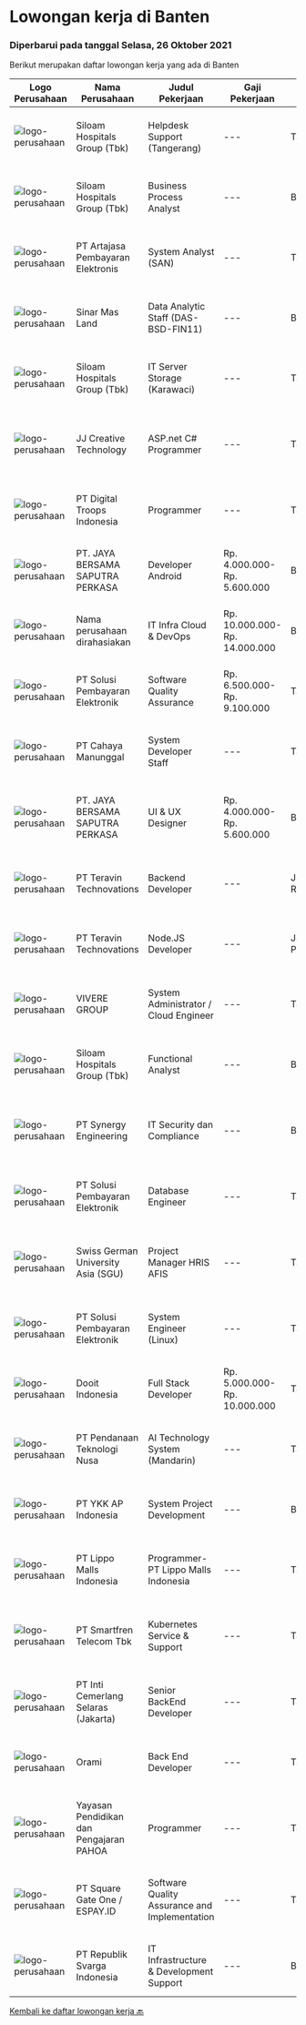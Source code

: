 
  # Lowongan kerja di Banten

  ### Diperbarui pada tanggal Selasa, 26 Oktober 2021

  Berikut merupakan daftar lowongan kerja yang ada di Banten

  |Logo Perusahaan | Nama Perusahaan | Judul Pekerjaan | Gaji Pekerjaan | Lokasi | Deskripsi | Tanggal diunggah | Pranala |
  | -------------- | --------------- | --------------- | --------- | --------- | -------------- | ------- | ----------- |
  |![logo-perusahaan](https://image-service-cdn.seek.com.au/345c1493afb46ede76c81b985551a9fc9c1945a3/ee4dce1061f3f616224767ad58cb2fc751b8d2dc)|Siloam Hospitals Group (Tbk)|Helpdesk Support (Tangerang)|---|Tangerang|Job Descriptions: Manage and troubleshooting computer hardware, software, systems, networks, printers and scanners. Support for operational activity...|Selasa, 26 Oktober 2021|https://www.jobstreet.co.id/id/job/helpdesk-support-tangerang-3668336?token=0~3bade435-7297-4cb7-ac8a-ac932e68888d&sectionRank=1&jobId=jobstreet-id-job-3668336|
|![logo-perusahaan](https://image-service-cdn.seek.com.au/345c1493afb46ede76c81b985551a9fc9c1945a3/ee4dce1061f3f616224767ad58cb2fc751b8d2dc)|Siloam Hospitals Group (Tbk)|Business Process Analyst|---|Banten|Job Description: Analyze an organization and design its processes and system Assessing the business model and its integration with technology...|Senin, 25 Oktober 2021|https://www.jobstreet.co.id/id/job/business-process-analyst-3667144?token=0~3bade435-7297-4cb7-ac8a-ac932e68888d&sectionRank=2&jobId=jobstreet-id-job-3667144|
|![logo-perusahaan](https://image-service-cdn.seek.com.au/55aded1287383eeeb6207d2664b4836add413aaf/ee4dce1061f3f616224767ad58cb2fc751b8d2dc)|PT Artajasa Pembayaran Elektronis|System Analyst (SAN)|---|Tangerang|Responsibilities: Deploy, maintain, and troubleshoot core business applications, including application servers, associated hardware, endpoints, and...|Senin, 25 Oktober 2021|https://www.jobstreet.co.id/id/job/system-analyst-san-3667667?token=0~3bade435-7297-4cb7-ac8a-ac932e68888d&sectionRank=3&jobId=jobstreet-id-job-3667667|
|![logo-perusahaan](https://image-service-cdn.seek.com.au/6b423aea38035d4ae45b2a19376301d23a74f501/ee4dce1061f3f616224767ad58cb2fc751b8d2dc)|Sinar Mas Land|Data Analytic Staff (DAS-BSD-FIN11)|---|Banten|Job Description: Understand client requirements and how they translate in application features. Collaborate with a team of IT professionals to set...|Senin, 25 Oktober 2021|https://www.jobstreet.co.id/id/job/data-analytic-staff-das-bsd-fin11-3668163?token=0~3bade435-7297-4cb7-ac8a-ac932e68888d&sectionRank=4&jobId=jobstreet-id-job-3668163|
|![logo-perusahaan](https://image-service-cdn.seek.com.au/345c1493afb46ede76c81b985551a9fc9c1945a3/ee4dce1061f3f616224767ad58cb2fc751b8d2dc)|Siloam Hospitals Group (Tbk)|IT Server Storage (Karawaci)|---|Tangerang|Job Descriptions: Designing and planing ICT infrastructure such as server, storage and virtualization. Perform server and storage capacity planning...|Senin, 25 Oktober 2021|https://www.jobstreet.co.id/id/job/it-server-storage-karawaci-3667646?token=0~3bade435-7297-4cb7-ac8a-ac932e68888d&sectionRank=5&jobId=jobstreet-id-job-3667646|
|![logo-perusahaan](https://image-service-cdn.seek.com.au/c268df7940117025a87484bdc085ef5e08913a49/ee4dce1061f3f616224767ad58cb2fc751b8d2dc)|JJ Creative Technology|ASP.net C# Programmer|---|Tangerang|Job Description &amp; Requirment Familiar menggunakan dan mendeploy ASP.Net dan C#. Familiar menggunakan MSSQL. Javascript, React JS, Mengerti konsep...|Senin, 25 Oktober 2021|https://www.jobstreet.co.id/id/job/asp-net-c-programmer-3667571?token=0~3bade435-7297-4cb7-ac8a-ac932e68888d&sectionRank=6&jobId=jobstreet-id-job-3667571|
|![logo-perusahaan](https://image-service-cdn.seek.com.au/4d91d8c86048f4300c8c333c8c8351b7dff33e27/ee4dce1061f3f616224767ad58cb2fc751b8d2dc)|PT Digital Troops Indonesia|Programmer|---|Tangerang|Usia minimal 22 Tahun Kandidat harus memiliki setidaknya Gelar Sarjana di Ilmu Komputer/Teknologi Informasi atau setara. Setidaknya memiliki 1 tahun...|Senin, 25 Oktober 2021|https://www.jobstreet.co.id/id/job/programmer-3667721?token=0~3bade435-7297-4cb7-ac8a-ac932e68888d&sectionRank=7&jobId=jobstreet-id-job-3667721|
|![logo-perusahaan](https://image-service-cdn.seek.com.au/20e578977734f53d5bf81045ac232fe57bb533b1/ee4dce1061f3f616224767ad58cb2fc751b8d2dc)|PT. JAYA BERSAMA  SAPUTRA PERKASA|Developer Android|Rp. 4.000.000-Rp. 5.600.000|Banten|Saat ini kami sudah memiliki 4 CABANG di Jakarta, Bandung, Solo, dan Surabaya, dan sedang terus berkembang membuka Cabang Perusahaan...|Selasa, 26 Oktober 2021|https://www.jobstreet.co.id/id/job/developer-android-3668366?token=0~3bade435-7297-4cb7-ac8a-ac932e68888d&sectionRank=8&jobId=jobstreet-id-job-3668366|
|![logo-perusahaan](https://us.123rf.com/450wm/pavelstasevich/pavelstasevich1811/pavelstasevich181101027/112815900-stock-vector-no-image-available-icon-flat-vector.jpg?ver=6)|Nama perusahaan dirahasiakan|IT Infra Cloud & DevOps|Rp. 10.000.000-Rp. 14.000.000|Banten|Job DescriptionIT Infrastructure Team is seeking a strong and seasoned technical person with an emphasis on Infrastructure and transactions for online...|Senin, 25 Oktober 2021|https://www.jobstreet.co.id/id/job/it-infra-cloud-devops-3668070?token=0~3bade435-7297-4cb7-ac8a-ac932e68888d&sectionRank=9&jobId=jobstreet-id-job-3668070|
|![logo-perusahaan](https://image-service-cdn.seek.com.au/0401c56e928487d2f29123172ea6acb5d2a335c6/ee4dce1061f3f616224767ad58cb2fc751b8d2dc)|PT Solusi Pembayaran Elektronik|Software Quality Assurance|Rp. 6.500.000-Rp. 9.100.000|Tangerang|Hi SPEcial People!SPE Solution sedang membuka peluang bagi kalian yang tertarik dengan Industri Fintech untuk bergabung menjadi Software Quality...|Sabtu, 23 Oktober 2021|https://www.jobstreet.co.id/id/job/software-quality-assurance-3658382?token=0~3bade435-7297-4cb7-ac8a-ac932e68888d&sectionRank=10&jobId=jobstreet-id-job-3658382|
|![logo-perusahaan](https://image-service-cdn.seek.com.au/7aa6b310235b9fb1061ddb8ea76341088d18de07/ee4dce1061f3f616224767ad58cb2fc751b8d2dc)|PT Cahaya Manunggal|System Developer Staff|---|Tangerang|Requirements: Candidate must possess at least Bachelor’s Degree in Information Technology or equivalent with minimum GPA 3.00 1 year(s) of working...|Senin, 25 Oktober 2021|https://www.jobstreet.co.id/id/job/system-developer-staff-3667943?token=0~3bade435-7297-4cb7-ac8a-ac932e68888d&sectionRank=11&jobId=jobstreet-id-job-3667943|
|![logo-perusahaan](https://image-service-cdn.seek.com.au/20e578977734f53d5bf81045ac232fe57bb533b1/ee4dce1061f3f616224767ad58cb2fc751b8d2dc)|PT. JAYA BERSAMA  SAPUTRA PERKASA|UI & UX Designer|Rp. 4.000.000-Rp. 5.600.000|Banten|Kami mencari desainer UI UX Developer berbakat untuk bergabung dengan tim kami. Anda akan mengubah antarmuka menjadi pengalaman pengguna yang kaya,...|Selasa, 26 Oktober 2021|https://www.jobstreet.co.id/id/job/ui-ux-designer-3668330?token=0~3bade435-7297-4cb7-ac8a-ac932e68888d&sectionRank=12&jobId=jobstreet-id-job-3668330|
|![logo-perusahaan](https://image-service-cdn.seek.com.au/00c5fccd7e7da99c6c551506f244b709f37b24cb/ee4dce1061f3f616224767ad58cb2fc751b8d2dc)|PT Teravin Technovations|Backend Developer|---|Jakarta Raya|We are looking for a Java Developer with experience in building high-performing, scalable, enterprise-grade applications. You will be part of a...|Senin, 25 Oktober 2021|https://www.jobstreet.co.id/id/job/backend-developer-3667185?token=0~3bade435-7297-4cb7-ac8a-ac932e68888d&sectionRank=13&jobId=jobstreet-id-job-3667185|
|![logo-perusahaan](https://image-service-cdn.seek.com.au/00c5fccd7e7da99c6c551506f244b709f37b24cb/ee4dce1061f3f616224767ad58cb2fc751b8d2dc)|PT Teravin Technovations|Node.JS Developer|---|Jakarta Pusat|Requirements: Minimum 1 year experience in using Node.Js Good in English Creative Person, problem solving, good attitude, eager to learn Able to...|Senin, 25 Oktober 2021|https://www.jobstreet.co.id/id/job/node-js-developer-3667187?token=0~3bade435-7297-4cb7-ac8a-ac932e68888d&sectionRank=14&jobId=jobstreet-id-job-3667187|
|![logo-perusahaan](https://image-service-cdn.seek.com.au/4516df472223fe91ad241b20c023762f74562555/ee4dce1061f3f616224767ad58cb2fc751b8d2dc)|VIVERE GROUP|System Administrator / Cloud Engineer|---|Tangerang|Responsible for the maintenance, configuration, and reliable operation of computer systems, network servers, and virtualization Responsible for...|Minggu, 24 Oktober 2021|https://www.jobstreet.co.id/id/job/system-administrator-cloud-engineer-3659858?token=0~3bade435-7297-4cb7-ac8a-ac932e68888d&sectionRank=15&jobId=jobstreet-id-job-3659858|
|![logo-perusahaan](https://image-service-cdn.seek.com.au/345c1493afb46ede76c81b985551a9fc9c1945a3/ee4dce1061f3f616224767ad58cb2fc751b8d2dc)|Siloam Hospitals Group (Tbk)|Functional Analyst|---|Banten|Job descriptions:- Responsible for executing all functional projects in timely manner- Document all changes made when implementing a new system and...|Jumat, 22 Oktober 2021|https://www.jobstreet.co.id/id/job/functional-analyst-3666333?token=0~3bade435-7297-4cb7-ac8a-ac932e68888d&sectionRank=16&jobId=jobstreet-id-job-3666333|
|![logo-perusahaan](https://image-service-cdn.seek.com.au/4b7d72b5a886227b06ccc748060904ce71bc4cb8/ee4dce1061f3f616224767ad58cb2fc751b8d2dc)|PT Synergy Engineering|IT Security dan Compliance|---|Banten|Educational Background:Minimum bachelor’s degree in computer science, Information Technology, Information System, or Management Information System...|Sabtu, 23 Oktober 2021|https://www.jobstreet.co.id/id/job/it-security-dan-compliance-3658497?token=0~3bade435-7297-4cb7-ac8a-ac932e68888d&sectionRank=17&jobId=jobstreet-id-job-3658497|
|![logo-perusahaan](https://image-service-cdn.seek.com.au/0401c56e928487d2f29123172ea6acb5d2a335c6/ee4dce1061f3f616224767ad58cb2fc751b8d2dc)|PT Solusi Pembayaran Elektronik|Database Engineer|---|Tangerang|Hi SPEcial People!We're looking for talented Database Engineer who passionate in Fintech Industry, update with technologies and able to work with the...|Sabtu, 23 Oktober 2021|https://www.jobstreet.co.id/id/job/database-engineer-3658751?token=0~3bade435-7297-4cb7-ac8a-ac932e68888d&sectionRank=18&jobId=jobstreet-id-job-3658751|
|![logo-perusahaan](https://image-service-cdn.seek.com.au/abbd04a6612bfa81eba12a461484e6d380767631/ee4dce1061f3f616224767ad58cb2fc751b8d2dc)|Swiss German University Asia (SGU)|Project Manager HRIS AFIS|---|Tangerang|Project Manager (Scrum) Responsibilities: Guiding the team and organization on how to use Agile/Scrum practices and values. Guiding the team on how to...|Jumat, 22 Oktober 2021|https://www.jobstreet.co.id/id/job/project-manager-hris-afis-3665824?token=0~3bade435-7297-4cb7-ac8a-ac932e68888d&sectionRank=19&jobId=jobstreet-id-job-3665824|
|![logo-perusahaan](https://image-service-cdn.seek.com.au/0401c56e928487d2f29123172ea6acb5d2a335c6/ee4dce1061f3f616224767ad58cb2fc751b8d2dc)|PT Solusi Pembayaran Elektronik|System Engineer (Linux)|---|Tangerang|Hi SPEcial People!We're looking for talented System Engineer (Linux) who passionate in Fintech Industry, update with technologies and able to work...|Sabtu, 23 Oktober 2021|https://www.jobstreet.co.id/id/job/system-engineer-linux-3658394?token=0~3bade435-7297-4cb7-ac8a-ac932e68888d&sectionRank=20&jobId=jobstreet-id-job-3658394|
|![logo-perusahaan](https://image-service-cdn.seek.com.au/ccbb4273251b29d6e874effb154c2f99de29bfa0/ee4dce1061f3f616224767ad58cb2fc751b8d2dc)|Dooit Indonesia|Full Stack Developer|Rp. 5.000.000-Rp. 10.000.000|Tangerang|Candidate must possess at least minimal SMK in Computer Science/Information Technology or equivalent. At least 1 year of working experience in the...|Sabtu, 23 Oktober 2021|https://www.jobstreet.co.id/id/job/full-stack-developer-3652316?token=0~3bade435-7297-4cb7-ac8a-ac932e68888d&sectionRank=21&jobId=jobstreet-id-job-3652316|
|![logo-perusahaan](https://image-service-cdn.seek.com.au/1eb1b2baa56f434821317dba8fa11559dd24a18c/ee4dce1061f3f616224767ad58cb2fc751b8d2dc)|PT Pendanaan Teknologi Nusa|AI Technology System (Mandarin)|---|Tangerang|Deskripsi Pekerjaan: Riset pasar, analisis permintaan, inovasi peluang produk, fungsi produk dan interactive design, bertanggung jawab atas...|Jumat, 22 Oktober 2021|https://www.jobstreet.co.id/id/job/ai-technology-system-mandarin-3656950?token=0~3bade435-7297-4cb7-ac8a-ac932e68888d&sectionRank=22&jobId=jobstreet-id-job-3656950|
|![logo-perusahaan](https://image-service-cdn.seek.com.au/137f7e23693c887f29135f9a0b3432e715df6933/ee4dce1061f3f616224767ad58cb2fc751b8d2dc)|PT YKK AP Indonesia|System Project Development|---|Banten|JOB REQUIREMENTS Maximum 30 years old Have a bachelor degree in informatics engineering with the latest IPK minimum of 3.00 Minimum 2 years of working...|Jumat, 22 Oktober 2021|https://www.jobstreet.co.id/id/job/system-project-development-3656840?token=0~3bade435-7297-4cb7-ac8a-ac932e68888d&sectionRank=23&jobId=jobstreet-id-job-3656840|
|![logo-perusahaan](https://image-service-cdn.seek.com.au/58b572149212cc87eaf655a468c6066bc3f0c081/ee4dce1061f3f616224767ad58cb2fc751b8d2dc)|PT Lippo Malls Indonesia|Programmer- PT Lippo Malls Indonesia|---|Tangerang|Kualifikasi: Minimal S1 jurusan Teknologi Informatika Pengalaman minimal 3 tahun di bidang yang sama Memiliki pengalaman dengan third party library...|Sabtu, 23 Oktober 2021|https://www.jobstreet.co.id/id/job/programmer-pt-lippo-malls-indonesia-3658725?token=0~3bade435-7297-4cb7-ac8a-ac932e68888d&sectionRank=24&jobId=jobstreet-id-job-3658725|
|![logo-perusahaan](https://image-service-cdn.seek.com.au/7d0343d909c7ad2d2027d3f2cfac5a41b21b948c/ee4dce1061f3f616224767ad58cb2fc751b8d2dc)|PT Smartfren Telecom Tbk|Kubernetes Service & Support|---|Tangerang|Job Description: Experience with deploying, configuring, and managing applications on Kubernetes, Docker Must have experience with containers and / or...|Jumat, 22 Oktober 2021|https://www.jobstreet.co.id/id/job/kubernetes-service-support-3656880?token=0~3bade435-7297-4cb7-ac8a-ac932e68888d&sectionRank=25&jobId=jobstreet-id-job-3656880|
|![logo-perusahaan](https://image-service-cdn.seek.com.au/66fa9c15656970990cc3f2f5e217cbcb6b463bbb/ee4dce1061f3f616224767ad58cb2fc751b8d2dc)|PT Inti Cemerlang Selaras (Jakarta)|Senior BackEnd Developer|---|Tangerang|Requirements: Candidate must possess at least Bachelor's Degree in Computer Science/Information Technology or equivalent. At least 3 Year(s) of...|Senin, 25 Oktober 2021|https://www.jobstreet.co.id/id/job/senior-backend-developer-3667153?token=0~3bade435-7297-4cb7-ac8a-ac932e68888d&sectionRank=26&jobId=jobstreet-id-job-3667153|
|![logo-perusahaan](https://image-service-cdn.seek.com.au/5665bd4fde839b0909a79c4061baca3eb4f22607/ee4dce1061f3f616224767ad58cb2fc751b8d2dc)|Orami|Back End Developer|---|Tangerang|Responsibilities:  Design, develop, test, deploy, maintain and improve software Manage individual project priorities, deadlines, and deliverables...|Minggu, 24 Oktober 2021|https://www.jobstreet.co.id/id/job/back-end-developer-3666851?token=0~3bade435-7297-4cb7-ac8a-ac932e68888d&sectionRank=27&jobId=jobstreet-id-job-3666851|
|![logo-perusahaan](https://image-service-cdn.seek.com.au/505247c6f4867ee58ce25732ade777ad8ff366ad/ee4dce1061f3f616224767ad58cb2fc751b8d2dc)|Yayasan Pendidikan dan Pengajaran PAHOA|Programmer|---|Tangerang|Tugas dan Tanggung Jawab: Membuat aplikasi baru berbasis web menggunakan bahasa pemrogaman berbasis Reactjs dan Laravel.  Persyaratan dan Kualifikasi:...|Jumat, 22 Oktober 2021|https://www.jobstreet.co.id/id/job/programmer-3650547?token=0~3bade435-7297-4cb7-ac8a-ac932e68888d&sectionRank=28&jobId=jobstreet-id-job-3650547|
|![logo-perusahaan](https://image-service-cdn.seek.com.au/823d49bee8d79aadf0dcf90efde4e928b11c6f19/ee4dce1061f3f616224767ad58cb2fc751b8d2dc)|PT Square Gate One / ESPAY.ID|Software Quality Assurance and Implementation|---|Tangerang|We invite team with passion in information technology, especially who have skill in system information or programming to join us, to do quality...|Kamis, 21 Oktober 2021|https://www.jobstreet.co.id/id/job/software-quality-assurance-and-implementation-3664815?token=0~3bade435-7297-4cb7-ac8a-ac932e68888d&sectionRank=29&jobId=jobstreet-id-job-3664815|
|![logo-perusahaan](https://image-service-cdn.seek.com.au/21820e6e69a2f92c5b5bef5839863429a01ec30a/ee4dce1061f3f616224767ad58cb2fc751b8d2dc)|PT Republik Svarga Indonesia|IT Infrastructure & Development Support|---|Banten|Create integrated system/ apps to support operational company. Create plan. supervise to apply information technology system &amp; supporting platform...|Kamis, 21 Oktober 2021|https://www.jobstreet.co.id/id/job/it-infrastructure-development-support-3664394?token=0~3bade435-7297-4cb7-ac8a-ac932e68888d&sectionRank=30&jobId=jobstreet-id-job-3664394|


  [Kembali ke daftar lowongan kerja 🔙](../README.md#daftar-lowongan-kerja)
  
